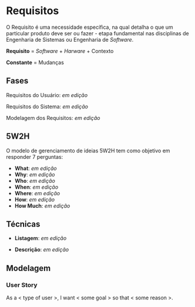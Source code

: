 # Requisitos

O Requisito é uma necessidade específica, na qual detalha o que um particular produto deve ser ou fazer - etapa fundamental nas disciplinas de Engenharia de Sistemas ou Engenharia de _Software_.

**Requisito** = _Software_ + _Harware_ + Contexto

**Constante** = Mudanças

## Fases

Requisitos do Usuário: _em edição_

Requisitos do Sistema: _em edição_

Modelagem dos Requisitos: _em edição_

## 5W2H

O modelo de gerenciamento de ideias 5W2H tem como objetivo em responder 7 perguntas:

* **What**: _em edição_
* **Why**: _em edição_
* **Who**: _em edição_
* **When**: _em edição_
* **Where**: _em edição_
* **How**: _em edição_
* **How Much**: _em edição_

## Técnicas

* **Listagem**: _em edição_

* **Descrição**: _em edição_


## Modelagem

### User Story

As a &lt; type of user &gt;, I want &lt; some goal &gt; so that &lt; some reason &gt;.


